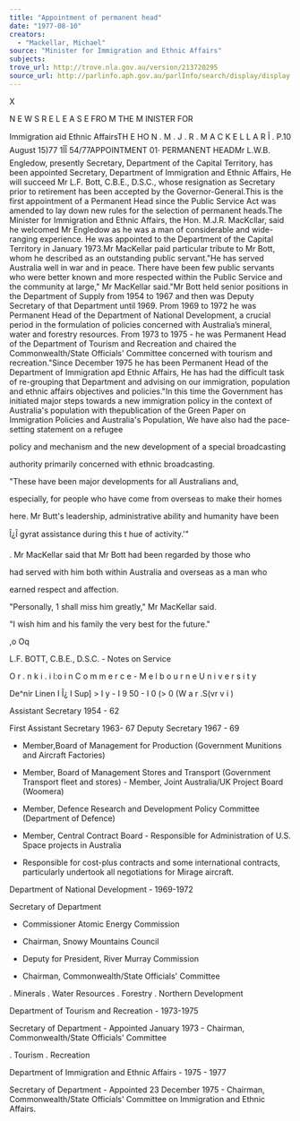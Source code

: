 ```yaml
---
title: "Appointment of permanent head"
date: "1977-08-10"
creators:
  - "Mackellar, Michael"
source: "Minister for Immigration and Ethnic Affairs"
subjects:
trove_url: http://trove.nla.gov.au/version/213720295
source_url: http://parlinfo.aph.gov.au/parlInfo/search/display/display.w3p;query=Id%3A%22media/pressrel/HPR08003102%22
---
```


 X

 N E W S  R E L E A S E  FRO M  THE M INISTER FOR 

 Immigration aid Ethnic AffairsTH E  HO N . M . J . R . M A C K E L L A R Î . P.10 August 15)77 1ÎÎ 54/77APPOINTMENT 01· PERMANENT HEADMr L.W.B. Engledow, presently Secretary, Department of the Capital Territory, has been appointed Secretary, Department of Immigration and Ethnic Affairs, He will succeed Mr L.F. Bott, C.B.E., D.S.C., whose resignation as Secretary prior to retirement has been accepted by the Governor-General.This is the first appointment of a Permanent Head since the Public Service Act was amended to lay down new rules for the selection of permanent heads.The Minister for Immigration and Ethnic Affairs, the Hon.  M.J.R. MacKcllar, said he welcomed Mr Engledow as he was a man of considerable and wide-ranging experience. He was appointed to the Department of the Capital Territory in January 1973.Mr MacKellar paid particular tribute to Mr Bott, whom he described as an outstanding public servant."He has served Australia well in war and in peace. There have been few public servants who were better known and more respected within the Public Service and the community at large," Mr MacKellar said."Mr Bott held senior positions in the Department of Supply from 1954 to 1967 and then was Deputy Secretary of that Department until 1969. Prom 1969 to 1972 he was Permanent Head of the Department of National Development, a crucial period in the formulation of policies concerned with Australia’s mineral, water and forestry resources.  From 1973 to 1975 -  he was Permanent Head of the Department of Tourism and Recreation and chaired the Commonwealth/State Officials' Committee concerned with tourism and recreation."Since December 1975 he has been Permanent Head of the Department of Immigration apd Ethnic Affairs, He has had the difficult task of re-grouping that Department and advising on our immigration, population and ethnic affairs objectives and policies."In this time the Government has initiated major steps towards a new immigration policy in the context of Australia's population with thepublication of the Green Paper on Immigration Policies and Australia's Population,  We have also had the pace-setting statement on a refugee

 policy and mechanism and the new development of a special broadcasting 

 authority primarily concerned with ethnic broadcasting.

 "These have been major developments for all Australians and, 

 especially, for people who have come from overseas to make their homes 

 here. Mr Butt's leadership, administrative ability and humanity have been 

 Î¿Î gyrat assistance during this t  hue of activity.'"

 .  Mr MacKellar said that Mr Bott had been regarded by those who 

 had served with him both within Australia and overseas as a man who 

 earned respect and affection.

 "Personally, 1 shall miss him greatly," Mr MacKellar said.

 "I wish him and his family the very best for the future."

 ,o Oq

 L.F. BOTT, C.B.E., D.S.C. - Notes on Service

 O r . n k i . i  l:o i n  C o m m e r c e  -  M e l b o u r n e  U n i v e r s i t y

 De^nir Linen I Î¿ I Sup] >  I y -  I 9 50 -  I 0 (> 0 (W a r  .S(vr v  i )

 Assistant Secretary 1954 - 62

 First Assistant Secretary 1963- 67  Deputy Secretary 1967 - 69

 - Member,Board of Management for Production  (Government Munitions and Aircraft Factories)

 - Member, Board of Management Stores and Transport  (Government Transport fleet and stores) - Member, Joint Australia/UK Project Board (Woomera)

 - Member, Defence Research and Development Policy  Committee (Department of Defence)

 - Member, Central Contract Board - Responsible for Administration of U.S. Space  projects in Australia

 - Responsible for cost-plus contracts and some  international contracts, particularly undertook  all negotiations for Mirage aircraft.

 Department of National Development - 1969-1972

 Secretary of Department

 - Commissioner Atomic Energy Commission

 - Chairman, Snowy Mountains Council

 - Deputy for President, River Murray Commission

 - Chairman, Commonwealth/State Officials' Committee

 .  Minerals  . Water Resources  .  Forestry .  Northern Development

 Department of Tourism and Recreation - 1973-1975

 Secretary of Department - Appointed January 1973 - Chairman, Commonwealth/State Officials' Committee

 .  Tourism  . Recreation

 Department of Immigration and Ethnic Affairs - 1975 - 1977

 Secretary of Department - Appointed 23 December 1975 - Chairman, Commonwealth/State Officials' Committee  on Immigration and Ethnic Affairs.


